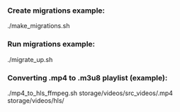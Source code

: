 ### Create migrations example:
./make_migrations.sh 
### Run migrations example:
./migrate_up.sh
### Converting .mp4 to .m3u8 playlist (example):
./mp4_to_hls_ffmpeg.sh storage/videos/src_videos/<name>.mp4 storage/videos/hls/<name>
